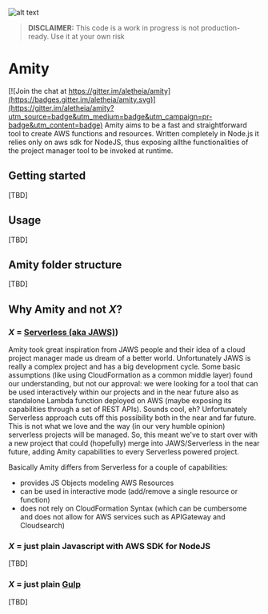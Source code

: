 ![alt text](http://i.imgur.com/wNT3xT2.jpg "Amity")

> **DISCLAIMER:** This code is a work in progress is not production-ready. Use it at your own risk

# Amity

[![Join the chat at https://gitter.im/aletheia/amity](https://badges.gitter.im/aletheia/amity.svg)](https://gitter.im/aletheia/amity?utm_source=badge&utm_medium=badge&utm_campaign=pr-badge&utm_content=badge)
Amity aims to be a fast and straightforward tool to create AWS functions and resources. Written completely in Node.js it relies only on aws sdk for NodeJS, thus exposing allthe functionalities of the project manager tool to be invoked at runtime.

## Getting started
[TBD]

## Usage
[TBD]

## Amity folder structure
[TBD]

## Why Amity and not *X*?

### *X* = [Serverless (aka JAWS)](https://github.com/serverless/serverless))
Amity took great inspiration from JAWS people and their idea of a cloud project manager made us dream of a better world. Unfortunately JAWS is really a complex project and has a big development cycle. Some basic assumptions (like using CloudFormation as a common middle layer) found our understanding, but not our approval: we were looking for a tool that can be used interactively within our projects and in the near future also as standalone Lambda function deployed on AWS (maybe exposing its capabilities through a set of REST APIs).
Sounds cool, eh? Unfortunately Serverless approach cuts off this possibility both in the near and far future. This is not what we love and the way (in our very humble opinion) serverless projects will be managed.
So, this meant we've to start over with a new project that could (hopefully) merge into JAWS/Serverless in the near future, adding Amity capabilities to every Serverless powered project.

Basically Amity differs from Serverless for a couple of capabilities:
* provides JS Objects modeling AWS Resources
* can be used in interactive mode (add/remove a single resource or function)
* does not rely on CloudFormation Syntax (which can be cumbersome and does not allow for AWS services such as APIGateway and Cloudsearch)

### *X* = just plain Javascript with AWS SDK for NodeJS
[TBD]

### *X* = just plain [Gulp](http://www.gulp.io)
[TBD]
